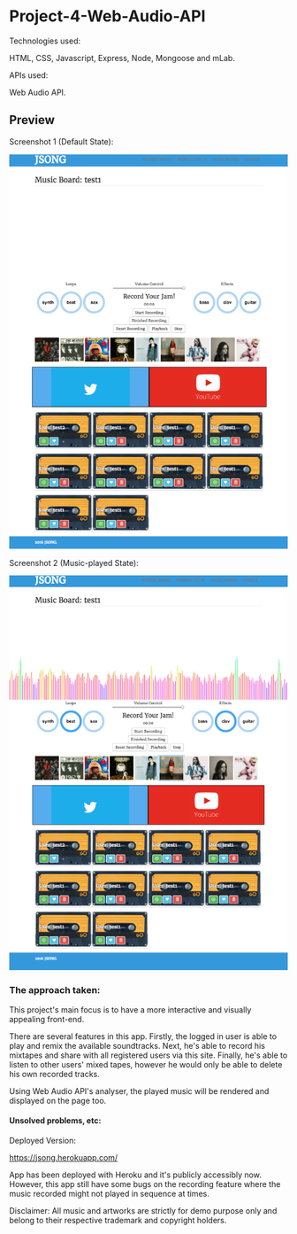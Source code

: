 # Project-4-Web-Audio-API

Technologies used:

HTML, CSS, Javascript, Express, Node, Mongoose and mLab.

APIs used:

Web Audio API.

## Preview

Screenshot 1 (Default State):

![alt text](/public/img/Preview1.png?raw=true "Preview 1")

Screenshot 2 (Music-played State):

![alt text](/public/img/Preview2.png?raw=true "Preview 2")

### The approach taken:

This project's main focus is to have a more interactive and visually appealing front-end.

There are several features in this app.
Firstly, the logged in user is able to play and remix the available soundtracks. Next, he's able to record his mixtapes and share with all registered users via this site. Finally, he's able to listen to other users' mixed tapes, however he would only be able to delete his own recorded tracks.

Using Web Audio API's analyser, the played music will be rendered and displayed on the page too.

#### Unsolved problems, etc:

Deployed Version:

https://jsong.herokuapp.com/

App has been deployed with Heroku and it's publicly accessibly now. However, this app still have some bugs on the recording feature where the music recorded might not played in sequence at times.


Disclaimer:
All music and artworks are strictly for demo purpose only and belong to their respective trademark and copyright holders.
